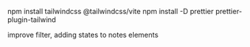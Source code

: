 npm install tailwindcss @tailwindcss/vite
npm install -D prettier prettier-plugin-tailwind

improve filter, adding states to notes elements